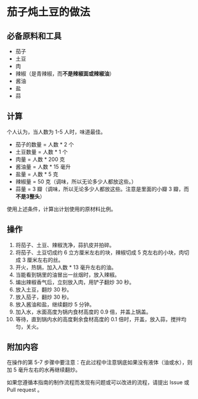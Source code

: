 # 茄子炖土豆的做法

## 必备原料和工具

- 茄子
- 土豆
- 肉
- 辣椒（是青辣椒，而**不是辣椒面或辣椒油**）
- 酱油
- 盐
- 蒜

## 计算

个人认为，当人数为 1-5 人时，味道最佳。

- 茄子的数量 = 人数 * 2 个
- 土豆数量 = 人数 * 1 个
- 肉量 = 人数 * 200 克
- 酱油量 = 人数 * 15 毫升
- 盐量 = 人数 * 5 克
- 辣椒量 = 50 克（调味，所以无论多少人都放这些。）
- 蒜量 = 3 瓣（调味，所以无论多少人都放这些。注意是里面的小瓣 3 瓣，而**不是3整头**）

使用上述条件，计算出计划使用的原材料比例。

## 操作

1. 将茄子、土豆、辣椒洗净，蒜扒皮并拍碎。
2. 将茄子、土豆切成约 6 立方厘米左右的块，辣椒切成 5 克左右的小块，肉切成 3 厘米左右的丝。
3. 开火，热锅，加入人数 * 13 毫升左右的油。
4. 当能看到锅里的油冒出一丝烟时，放入辣椒。
5. 煸出辣椒香气后，立刻放入肉，用铲子翻炒 30 秒。
6. 放入土豆，翻炒 30 秒。
7. 放入茄子，翻炒 30 秒。
8. 放入酱油和盐，继续翻炒 5 分钟。
9. 加入水，水面高度为锅内食材高度的 0.9 倍，并盖上锅盖。
10. 等待，直到锅内水的高度剩余食材高度的 0.1 倍时，开盖，放入蒜，搅拌均匀，关火。

## 附加内容

在操作的第 5-7 步骤中要注意：在此过程中注意锅底如果没有液体（油或水），则加 5 毫升左右的水再继续翻炒。

如果您遵循本指南的制作流程而发现有问题或可以改进的流程，请提出 Issue 或 Pull request 。
